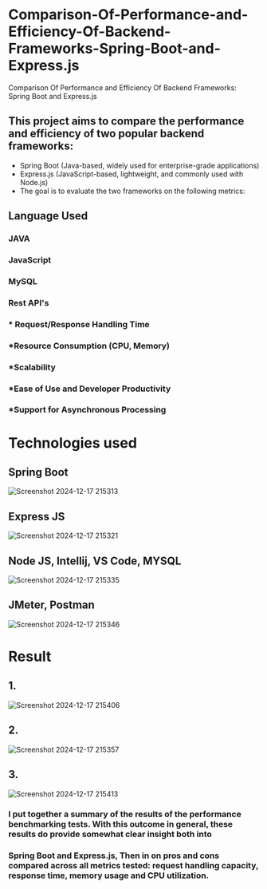 # Comparison-Of-Performance-and-Efficiency-Of-Backend-Frameworks-Spring-Boot-and-Express.js
Comparison Of Performance and Efficiency Of  Backend Frameworks: Spring Boot and Express.js
## This project aims to compare the performance and efficiency of two popular backend frameworks:

* Spring Boot (Java-based, widely used for enterprise-grade applications)
* Express.js (JavaScript-based, lightweight, and commonly used with Node.js)
* The goal is to evaluate the two frameworks on the following metrics:

## Language Used
### JAVA
### JavaScript
### MySQL
### Rest API's

### * Request/Response Handling Time
### *Resource Consumption (CPU, Memory)
### *Scalability
### *Ease of Use and Developer Productivity
### *Support for Asynchronous Processing
# Technologies used
## Spring Boot
![Screenshot 2024-12-17 215313](https://github.com/user-attachments/assets/59d9f69f-2a9b-4774-8110-60ad97352303)
## Express JS
![Screenshot 2024-12-17 215321](https://github.com/user-attachments/assets/fc9e1954-765e-401b-8918-75e9b497bceb)
## Node JS, Intellij, VS Code, MYSQL 
![Screenshot 2024-12-17 215335](https://github.com/user-attachments/assets/df03e269-7aeb-43f0-884c-a5be6d61dcfd)
## JMeter, Postman
![Screenshot 2024-12-17 215346](https://github.com/user-attachments/assets/28524666-4371-437e-826b-aaa38b360038)


# Result
## 1.
![Screenshot 2024-12-17 215406](https://github.com/user-attachments/assets/77c4bb82-7b95-486b-86dd-7bbd1711b9f9)
## 2.
![Screenshot 2024-12-17 215357](https://github.com/user-attachments/assets/4be2b8e2-d316-4c41-bdee-56fa3787b235)
## 3.
![Screenshot 2024-12-17 215413](https://github.com/user-attachments/assets/665c5180-8f33-4365-ae5a-ed91d6101fef)

###  I put together a summary of the results of the performance benchmarking tests. With this outcome in general, these results do provide somewhat clear insight both into
### Spring Boot and Express.js, Then in on pros and cons compared across all metrics tested: request handling capacity, response time, memory usage and CPU utilization.







